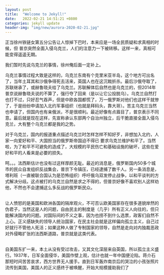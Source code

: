```yaml
---
layout: post
title:  "Welcome to Jekyll!"
date:   2022-02-21 14:51:21 +0800
categories: jekyll update
header-img: "img/new/aurora-2020-02-21.jpg"
---
```

正当徐州铁链女第五分公告让人惊掉下巴时，本来应是一场全民质疑和求真相的时候，但
普京突然全面入侵乌克兰，人们的注意力一下被转移。这样一来，真相可能变得遥遥无期。

我们暂时先说乌克兰的事情，徐州俺后面一定补上。

乌克兰事情过程大致是这样的，乌克兰东南有个克里米亚半岛，这个地方可出名了，当年土耳其和沙俄争得死去活来，英国人也在这沉戟折杀。最后沙俄夺取了，苏联继承了，或赫鲁晓夫给了乌克兰。苏联解体后自然也是乌克兰的，但2014年普京说赫鲁晓夫说的不算了，强行夺了回来（是以让它公投脱乌）。乌克兰自然打也打不过，只好忍气吞声，但是中欧各国都慌了，万一俄罗斯对他们也这样干就惨了，于是纷纷申请加入北约军事组织（也就是拜码头，靠大哥）。苦主乌克兰当然也申请了，但国内也有亲俄派，不是很顺利。最近好像有点眉目了，普京表示不同意。最后就是现在这样，先宣称承认东部两个自治州独立，后干脆直接全面入侵乌克兰，大有整个乌克兰都是我的之势。

对于乌克兰，国内的报道重点描述乌克兰时怎样怎样不知好歹，非想加入北约，人家一向爱好和平、大国担当的俄罗斯帝国迫不得已
要求乌克兰维护和平了。当然啦，为了和平不可避免的造成了，大规模的平民伤亡和基础设施的破坏，这些在爱好和平的人看来是必要的损失。

呵。。。法西斯估计也没有过这样厚颜无耻。最近的消息是，俄罗斯国内50多个城市的民众自发组织反战集会，普京下令镇压，已经逮捕了数千人。另一条消息是，塔利班（一直被联合国认为是恐怖组织）呼吁俄乌双发停止战争，以和平谈判的方式解决分歧。这点被打的乌克兰自然是求之不得的，但普京好像不喜欢别人这样劝他，不然也不会逮捕这么多反战的俄罗斯民众。

<br>让人愤怒的是美国和欧洲各国的隔岸观火，不可否认欧美国家存在很多道貌岸然的伪君子，当然这是人的问题，自由民主的制度是（几乎）所有正义人向往的，但只能解决国内的问题。对国际间的不义之事，因为也捞不到什么选票，政客们自然不上心。正义感缺失的领导人统治国家，在民主社会就是这样偏向孤立主义，自己过好就行不管他人死活；如果这种人做了专制国家的领导，自然是走向对内独裁恶政对外侵略扩张的法西斯道路，普京就是这类代表。</br>

<br>自美国东扩一来，本土从没有受过攻击，又其文化深层来自英国，所以孤立主义盛行。1937年，日军全面侵华，美国作壁上观，估计也就一年中国便沦陷。蒋介石那短时间苦苦哀求，西方世界无人援手。直到日军轰炸南京后的哭泣的小孩张照片流传到美国，美国人的正义感终于被唤醒，开始大规模援助我们了</br>